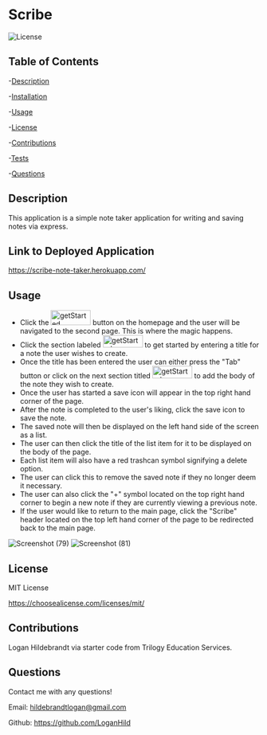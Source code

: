   # Scribe

  ![License](https://img.shields.io/badge/license-MITLicense-success?style=plastic&logo=appveyor)

  ## Table of Contents
  -[Description](#description)

  -[Installation](#installation)

  -[Usage](#usage)

  -[License](#license)

  -[Contributions](#contributions)

  -[Tests](#tests)

  -[Questions](#questions)


  ## Description
  This application is a simple note taker application for writing and saving notes via express.
  
  ## Link to Deployed Application
  https://scribe-note-taker.herokuapp.com/

  ## Usage
* Click the <img src="https://user-images.githubusercontent.com/82903685/132427990-38745a13-8cac-40fc-a9b0-09fd8fcd1fd3.png" alt="getStarted" width="80" height="30"/> button on the homepage and the user will be navigated to the second page. This is where the magic happens. 
* Click the section labeled <img src="https://user-images.githubusercontent.com/82903685/132428168-52680dff-b2c8-431f-909b-9013aae786d9.png" alt="getStarted" width="80" height="25"/> to get started by entering a title for a note the user wishes to create. 
* Once the title has been entered the user can either press the "Tab" button or click on the next section titled <img src="https://user-images.githubusercontent.com/82903685/132428371-f1ce5203-7da7-46d9-948c-e7690d7bdd14.png" alt="getStarted" width="80" height="25"/> to add the body of the note they wish to create. 
* Once the user has started a save icon will appear in the top right hand corner of the page. 
* After the note is completed to the user's liking, click the save icon to save the note. 
* The saved note will then be displayed on the left hand side of the screen as a list. 
* The user can then click the title of the list item for it to be displayed on the body of the page. 
* Each list item will also have a red trashcan symbol signifying a delete option. 
* The user can click this to remove the saved note if they no longer deem it necessary. 
* The user can also click the "+" symbol located on the top right hand corner to begin a new note if they are currently viewing a previous note. 
* If the user would like to return to the main page, click the "Scribe" header located on the top left hand corner of the page to be redirected back to the main page. 

![Screenshot (79)](https://user-images.githubusercontent.com/82903685/132427554-2c4139c6-bead-4941-84e2-46525319a2d5.png)
![Screenshot (81)](https://user-images.githubusercontent.com/82903685/132427559-89a39e94-83f6-423a-913a-29022b97c202.png)
## License
 
MIT License

<https://choosealicense.com/licenses/mit/>

## Contributions
Logan Hildebrandt via starter code from Trilogy Education Services.

## Questions
Contact me with any questions!

Email: <hildebrandtlogan@gmail.com>

Github: <https://github.com/LoganHild>
